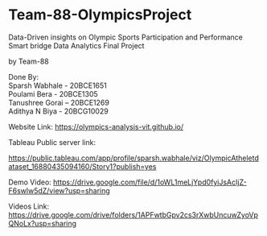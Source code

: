 # Team-88-OlympicsProject

Data-Driven insights on Olympic Sports Participation and Performance<br>
Smart bridge Data Analytics Final Project<br>

by Team-88<br>

Done By:<br>
Sparsh Wabhale - 20BCE1651<br>
Poulami Bera - 20BCE1305 <br>
Tanushree Gorai – 20BCE1269 <br>
Adithya N Biya - 20BCG10029<br>

Website Link: https://olympics-analysis-vit.github.io/<br>

Tableau Public server link:<br>

https://public.tableau.com/app/profile/sparsh.wabhale/viz/OlympicAtheletdataset_16880435094160/Story1?publish=yes<br>

Demo Video: https://drive.google.com/file/d/1oWL1meLjYpd0fyiJsAcIjZ-F6swlw5dZ/view?usp=sharing<br>

Videos Link:<br>
https://drive.google.com/drive/folders/1APFwtbGpv2cs3rXwbUncuwZyoVpQNoLx?usp=sharing<br>
